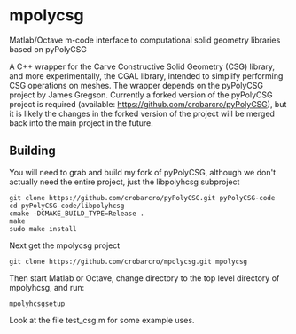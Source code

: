 mpolycsg
========

Matlab/Octave m-code interface to computational solid geometry libraries based on pyPolyCSG

A C++ wrapper for the Carve Constructive Solid Geometry (CSG) library, and more experimentally, the CGAL library, intended to simplify performing CSG operations on meshes. The wrapper depends on the pyPolyCSG project by James Gregson. Currently a forked version of the pyPolyCSG project is required (available: https://github.com/crobarcro/pyPolyCSG), but it is likely the changes in the forked version of the project will be merged back into the main project in the future.

Building
--------

You will need to grab and build my fork of pyPolyCSG, although we don't actually need the entire project, just the libpolyhcsg subproject


    git clone https://github.com/crobarcro/pyPolyCSG.git pyPolyCSG-code
    cd pyPolyCSG-code/libpolyhcsg
    cmake -DCMAKE_BUILD_TYPE=Release .
    make
    sudo make install

Next get the mpolycsg project

    git clone https://github.com/crobarcro/mpolycsg.git mpolycsg

Then start Matlab or Octave, change directory to the top level directory of mpolyhcsg, and run:

    mpolyhcsgsetup
    
Look at the file test_csg.m for some example uses.


